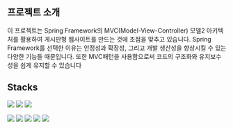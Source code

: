 ## **프로젝트 소개**


이 프로젝트는 Spring Framework의 MVC(Model-View-Controller) 모델2 아키텍처를 활용하여 게시판형 웹사이트를 만드는 것에 초점을 맞추고 있습니다. Spring Framework를 선택한 이유는 안정성과 확장성, 그리고 개발 생산성을 향상시킬 수 있는 다양한 기능들 때문입니다. 또한 MVC패턴을 사용함으로써 코드의 구조화와 유지보수성을 쉽게 유지할 수 있습니다


## **Stacks**  
 <img src="https://img.shields.io/badge/java-007396?style=for-the-badge&logo=java&logoColor=white"> <img src="https://img.shields.io/badge/javascript-F7DF1E?style=for-the-badge&logo=javascript&logoColor=black"> <img src="https://img.shields.io/badge/jquery-0769AD?style=for-the-badge&logo=jquery&logoColor=white">

<img src="https://img.shields.io/badge/bootstrap-7952B3?style=for-the-badge&logo=bootstrap&logoColor=white">

<img src="https://img.shields.io/badge/spring-6DB33F?style=for-the-badge&logo=spring&logoColor=white"> 

<img src="https://img.shields.io/badge/oracle-F80000?style=for-the-badge&logo=oracle&logoColor=white"> 
<img src="https://img.shields.io/badge/mysql-4479A1?style=for-the-badge&logo=mysql&logoColor=white"> 

<img src="https://img.shields.io/badge/github-181717?style=for-the-badge&logo=github&logoColor=white">
